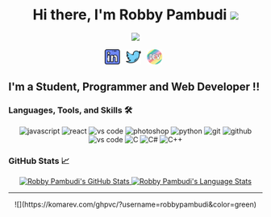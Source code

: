<div align="center">
   <h1>Hi there, I'm Robby Pambudi <img src="https://media.giphy.com/media/hvRJCLFzcasrR4ia7z/giphy.gif" width="25px"> </h1>

<img src="https://pronoun.cyou/x/y?subject=He&object=Him&height=20"> 
</div>

<p align='center'>
   <a href="https://www.linkedin.com/in/robbypambudi/"><img height="30" src="https://raw.githubusercontent.com/8bithemant/8bithemant/master/linkedin.png?raw=true"></a>&nbsp;&nbsp;
<a href="https://twitter.com/robbypambudii"><img height="30" src="https://raw.githubusercontent.com/8bithemant/8bithemant/master/twitter.png?raw=true"></a>&nbsp;&nbsp;
<a href="https://dev.to/robbypambudi"><img height="30" src="https://raw.githubusercontent.com/8bithemant/8bithemant/master/devto.png?raw=true"></a>&nbsp;&nbsp;
 

## I'm a Student, Programmer and Web Developer !!
### Languages, Tools, and Skills 🛠
   <div align="center">
   <img src="https://img.shields.io/badge/JavaScript-F7DF1E?style=for-the-badge&logo=javascript&logoColor=black" alt="javascript" />
      <img src="https://img.shields.io/badge/React-61DAFB?style=for-the-badge&logo=react&logoColor=black" alt="react" />
      <img src="https://img.shields.io/badge/vs%20code-007ACC?style=for-the-badge&logo=visual%20studio%20code&logoColor=white" alt="vs code" />
      <img src="https://img.shields.io/badge/adobe%20photoshop-31A8FF?style=for-the-badge&logo=adobe%20photoshop&logoColor=white" alt="photoshop" />
      <img src="https://img.shields.io/badge/python-3776AB?style=for-the-badge&logo=python&logoColor=white" alt="python" />
      <img src="https://img.shields.io/badge/Git-F05032?style=for-the-badge&logo=git&logoColor=white" alt="git" />
      <img src="https://img.shields.io/badge/GitHub-100000?style=for-the-badge&logo=github&logoColor=white" alt="github" />
      <img src="https://img.shields.io/badge/vs%20code-007ACC?style=for-the-badge&logo=visual%20studio%20code&logoColor=white" alt="vs code" />
      <img src="https://img.shields.io/badge/c-%2300599C.svg?style=for-the-badge&logo=c&logoColor=white" alt="C" />
      <img src="https://img.shields.io/badge/c%23-%23239120.svg?style=for-the-badge&logo=c-sharp&logoColor=white" alt="C#" />
      <img src="https://img.shields.io/badge/c++-%2300599C.svg?style=for-the-badge&logo=c%2B%2B&logoColor=white" alt="C++" />                                                                                                             
   </div>

### GitHub Stats 📈
   
<p align="center">
<a href="https://github.com/jeffreyc86">
 <img src="https://github-readme-stats.vercel.app/api?username=robbypambudi&show_icons=true&hide=stars&hide_border=true" alt="Robby Pambudi's GitHub Stats" />
 <img src="https://github-readme-stats.vercel.app/api/top-langs/?username=robbypambudi&layout=compact&hide_border=true" alt="Robby Pambudi's Language Stats" />
</a>
</p>

___

<div align='center'>
![](https://komarev.com/ghpvc/?username=robbypambudi&color=green)
</div>


